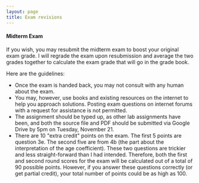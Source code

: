 ```yaml
---
layout: page
title: Exam revisions
---
```


#### Midterm Exam

If you wish, you may resubmit the midterm exam to boost your original exam grade. I will regrade the exam upon resubmission and average the two grades together to calculate the exam grade that will go in the grade book.

Here are the guidelines:

 - Once the exam is handed back, you may not consult with any human about the exam.
 - You may, however, use books and existing resources on the internet to help you approach solutions. Posting exam questions on internet forums with a request for assistance is not permitted.
 - The assignment should be typed up, as other lab assignments have been, and both the source file and PDF should be submitted via Google Drive by 5pm on Tuesday, November 21.
 - There are 10 "extra credit" points on the exam. The first 5 points are question 3e. The second five are from 4b (the part about the interpretation of the age coefficient). These two questions are trickier and less straight-forward than I had intended. Therefore, both the first and second round scores for the exam will be calculated out of a total of 90 possible points. However, if you answer these questions correctly (or get partial credit), your total number of points could be as high as 100.